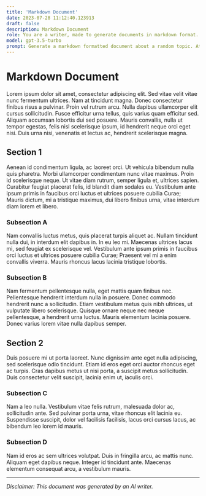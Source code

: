 ```yaml
---
title: 'Markdown Document'
date: 2023-07-28 11:12:40.123913
draft: false
description: Markdown Document
role: You are a writer, made to generate documents in markdown format. It is very important that all of the documents you generate are in valid markdown format.
model: gpt-3.5-turbo
prompt: Generate a markdown formatted document about a random topic. At the bottom, include a disclaimer explaining that the document was generated by you. The first line of the document should be the title. Make sure that the entire document is in proper markdown format, using a mix of various tags to make the document visually appealing.
---
```


# Markdown Document

Lorem ipsum dolor sit amet, consectetur adipiscing elit. Sed vitae velit vitae nunc fermentum ultrices. Nam at tincidunt magna. Donec consectetur finibus risus a pulvinar. Proin vel rutrum arcu. Nulla dapibus ullamcorper elit cursus sollicitudin. Fusce efficitur urna tellus, quis varius quam efficitur sed. Aliquam accumsan lobortis dui sed posuere. Mauris convallis, nulla ut tempor egestas, felis nisl scelerisque ipsum, id hendrerit neque orci eget nisi. Duis urna nisi, venenatis et lectus ac, hendrerit scelerisque magna.

## Section 1

Aenean id condimentum ligula, ac laoreet orci. Ut vehicula bibendum nulla quis pharetra. Morbi ullamcorper condimentum nunc vitae maximus. Proin id scelerisque neque. Ut vitae diam rutrum, semper ligula et, ultrices sapien. Curabitur feugiat placerat felis, id blandit diam sodales eu. Vestibulum ante ipsum primis in faucibus orci luctus et ultrices posuere cubilia Curae; Mauris dictum, mi a tristique maximus, dui libero finibus urna, vitae interdum diam lorem et libero.

### Subsection A

Nam convallis luctus metus, quis placerat turpis aliquet ac. Nullam tincidunt nulla dui, in interdum elit dapibus in. In eu leo mi. Maecenas ultrices lacus mi, sed feugiat ex scelerisque vel. Vestibulum ante ipsum primis in faucibus orci luctus et ultrices posuere cubilia Curae; Praesent vel mi a enim convallis viverra. Mauris rhoncus lacus lacinia tristique lobortis.

### Subsection B

Nam fermentum pellentesque nulla, eget mattis quam finibus nec. Pellentesque hendrerit interdum nulla in posuere. Donec commodo hendrerit nunc a sollicitudin. Etiam vestibulum metus quis nibh ultrices, ut vulputate libero scelerisque. Quisque ornare neque nec neque pellentesque, a hendrerit urna luctus. Mauris elementum lacinia posuere. Donec varius lorem vitae nulla dapibus semper.

## Section 2

Duis posuere mi ut porta laoreet. Nunc dignissim ante eget nulla adipiscing, sed scelerisque odio tincidunt. Etiam id eros eget orci auctor rhoncus eget ac turpis. Cras dapibus metus ut nisi porta, a suscipit metus sollicitudin. Duis consectetur velit suscipit, lacinia enim ut, iaculis orci.

### Subsection C

Nam a leo nulla. Vestibulum vitae felis rutrum, malesuada dolor ac, sollicitudin ante. Sed pulvinar porta urna, vitae rhoncus elit lacinia eu. Suspendisse suscipit, dolor vel facilisis facilisis, lacus orci cursus lacus, ac bibendum leo lorem id mauris.

### Subsection D

Nam id eros ac sem ultrices volutpat. Duis in fringilla arcu, ac mattis nunc. Aliquam eget dapibus neque. Integer id tincidunt ante. Maecenas elementum consequat arcu, a vestibulum mauris.

---

*Disclaimer: This document was generated by an AI writer.*